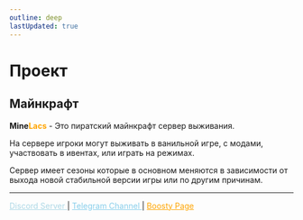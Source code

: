 ```yaml
---
outline: deep
lastUpdated: true
---
```

# Проект

## Майнкрафт

**Mine<span style="color: orange;">Lacs</span>** - Это пиратский майнкрафт сервер выживания. 

На сервере игроки могут выживать в ванильной игре, с модами, участвовать в ивентах, или играть на режимах.

Сервер имеет сезоны которые в основном меняются в зависимости от выхода новой стабильной версии игры или по другим причинам.

---
<a style="color: lightblue;" href="https://discord.com/invite/B6ywHB7ftP"> Discord Server </a>  | <a style="color: skyblue;" href="https://t.me/minelacs"> Telegram Channel </a> | <a style="color: orange;" href="https://boosty.to/minelacs"> Boosty Page </a>